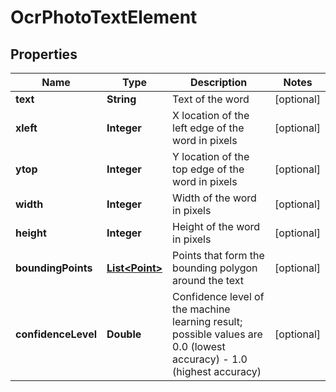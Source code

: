 
# OcrPhotoTextElement

## Properties
Name | Type | Description | Notes
------------ | ------------- | ------------- | -------------
**text** | **String** | Text of the word |  [optional]
**xleft** | **Integer** | X location of the left edge of the word in pixels |  [optional]
**ytop** | **Integer** | Y location of the top edge of the word in pixels |  [optional]
**width** | **Integer** | Width of the word in pixels |  [optional]
**height** | **Integer** | Height of the word in pixels |  [optional]
**boundingPoints** | [**List&lt;Point&gt;**](Point.md) | Points that form the bounding polygon around the text |  [optional]
**confidenceLevel** | **Double** | Confidence level of the machine learning result; possible values are 0.0 (lowest accuracy) - 1.0 (highest accuracy) |  [optional]



